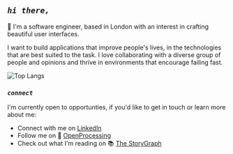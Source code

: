 ## _**`hi there,`**_
🌈 I'm a software engineer, based in London with an interest in crafting beautiful user interfaces.

I want to build applications that improve people's lives, in the technologies that are best suited to the task. I love collaborating with a diverse group of people and opinions and thrive in environments that encourage failing fast.

![Top Langs](https://github-readme-stats.vercel.app/api/top-langs/?username=niamhbrockbank&layout=compact)

### _`connect`_
I'm currently open to opportunties, if you'd like to get in touch or learn more about me:
<ul>
  <li>Connect with me on <a href='https://www.linkedin.com/in/niamh-brockbank/'>LinkedIn</a></li>
  <li>Follow me on 🎨 <a href='https://openprocessing.org/user/334108/?view=activity&o=14'>OpenProcessing</a></li>
  <li>Check out what I'm reading on 📚 <a href="https://app.thestorygraph.com/profile/nbrockbank">The StoryGraph</a></li>
</ul>

<!---
niamhbrockbank/niamhbrockbank is a ✨ special ✨ repository because its `README.md` (this file) appears on your GitHub profile.
You can click the Preview link to take a look at your changes.
--->
